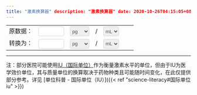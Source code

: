 ```yaml
---
title: "激素换算器" description: "激素换算器" date: 2020-10-26T04:15:05+08:00 draft: false
---
```


<div style="position: relative; display: flex; flex-direction: column">
  <style>
    input {
      color: #495057;
      border: 1px solid #ced4da;
      border-radius: 0.25rem;
      /*transition: border-color 0.15s ease-in-out, box-shadow 0.15s ease-in-out;*/
      padding: 1px;
      height: 2em;
    }
    select {
      color: #495057;
      border: 1px solid #ced4da;
      border-radius: 0.25rem;
      /*transition: border-color 0.15s ease-in-out, box-shadow 0.15s ease-in-out;*/
      padding: 1px;
      height: 2em;
    }
    input:focus {
      color: #495057;
      outline: 0;
      border-image: url(/images/shadow-i.png) 30 30 stretch;
      border-image-width: 3px;
      border-image-outset: 0px;
    }
    table {
      box-shadow: none !important;
      border-collapse: collapse !important;
    }
    td {
      border: none !important;
      vertical-align: baseline !important;
    }
  </style>
  <table style="margin: auto;">
    <tr>
      <td>
        <span>原数据：</span>
      </td>
      <td>
        <input type="text" id="val1" onkeyup="changed()" style="width: 10ex" />
      </td>
      <td>
        <select id="in1" oninput="changed()">
          <option value="1">pg</option>
          <option value="1000">ng</option>
          <option value="1000000">μg</option>
          <option value="mol">pmol</option>
          <option value="mol1000">nmol</option>
          <option value="mIU">mIU</option>
          <option value="uIU">μIU</option>
        </select>
      </td>
      <td>
        <span>/</span>
      </td>
      <td>
        <select id="in2" oninput="changed()">
          <option value="1">mL</option>
          <option value="100">dL</option>
          <option value="1000">L</option>
        </select>
      </td>
      <td>
        <select id="in3" oninput="changed()" style="display: none;">
          <option value="272.38">雌二醇</option>
          <option value="288.43">睾酮</option>
          <option value="23000">泌乳素</option>
          <option value="314.46">孕酮</option>
        </select>
      </td>
      <td>
        <select id="in4" oninput="changed()" style="display: none;">
          <option value="47170">泌乳素</option>
          <option value="113880">卵泡刺激素</option>
          <option value="46.56">促黄体素</option>
        </select>
      </td>
    </tr>
    <tr>
      <td>
        <span>转换为：</span>
      </td>
      <td>
        <input id="result" style="width: 10ex" value="" readonly="true" />
      </td>
      <td>
        <select id="out1" oninput="changed()">
          <option value="1">pg</option>
          <option value="1000">ng</option>
          <option value="1000000">μg</option>
          <option value="mol">pmol</option>
          <option value="mol1000">nmol</option>
        </select>
      </td>
      <td>
        <span>/</span>
      </td>
      <td>
        <select id="out2" oninput="changed()">
          <option value="1">mL</option>
          <option value="100">dL</option>
          <option value="1000">L</option>
        </select>
      </td>
    </tr>
  </table>
</div>
<script type="text/javascript">
  function changed() {
    var val = Number(window.document.getElementById("val1").value);
    var in1 = window.document.getElementById("in1").value;
    var in2 = window.document.getElementById("in2").value;
    var in3 = Number(window.document.getElementById("in3").value);
    var in4 = Number(window.document.getElementById("in4").value);
    var out1 = window.document.getElementById("out1").value;
    var out2 = window.document.getElementById("out2").value;
    window.document.getElementById("in3").style.display = "none";
    window.document.getElementById("in4").style.display = "none";
    switch (in1) {
      case "mol":
        window.document.getElementById("in3").style.display = "inline-block";
        val = val * in3;
        break;
      case "mol1000":
        window.document.getElementById("in3").style.display = "inline-block";
        val = val * 1000 * in3;
        break;
      case "mIU":
        window.document.getElementById("in4").style.display = "inline-block";
        val = val * in4;
        break;
      case "uIU":
        window.document.getElementById("in4").style.display = "inline-block";
        val = (val * in4) / 1000;
        break;
      default:
        //window.document.getElementById("in3").style.visibility = "hidden";
        val = val * Number(in1);
    }
    switch (out1) {
      case "mol":
        window.document.getElementById("in3").style.display = "inline-block";
        val = val / in3;
        break;
      case "mol1000":
        window.document.getElementById("in3").style.display = "inline-block";
        val = (val * 0.001) / in3;
        break;
      default:
        //window.document.getElementById("in3").style.visibility = "hidden";
        val = val / Number(out1);
    }
    val = (val * out2) / in2;
    if (isNaN(val)) {
      window.document.getElementById("result").value = "数值错误"; //输出
    } else {
      window.document.getElementById("result").value = val; //输出
    }
    return;
  }
</script>



---

注：部分医院可能使用[IU（国际单位）](https://zh.wikipedia.org/zh-hans/%E5%9B%BD%E9%99%85%E5%8D%95%E4%BD%8D)作为衡量激素水平的单位，但由于IU为医学效价单位，其与质量单位的换算取决于药物种类且可能随时间变化，在此仅提供部分参考。详见
[单位科普 - 国际单位（IU）]({{< ref "science-literacy#国际单位iu" >}})

